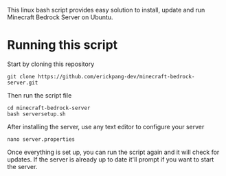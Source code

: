 This linux bash script provides easy solution to install, update and run Minecraft Bedrock Server on Ubuntu.

# Running this script

Start by cloning this repository

```
git clone https://github.com/erickpang-dev/minecraft-bedrock-server.git
```

Then run the script file

```
cd minecraft-bedrock-server
bash serversetup.sh
```

After installing the server, use any text editor to configure your server

```
nano server.properties
```

Once everything is set up, you can run the script again and it will check for updates. If the server is already up to date it'll prompt if you want to start the server.
